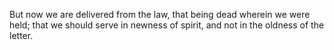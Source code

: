 But now we are delivered from the law, that being dead wherein we were held; that we should serve in newness of spirit, and not in the oldness of the letter.
